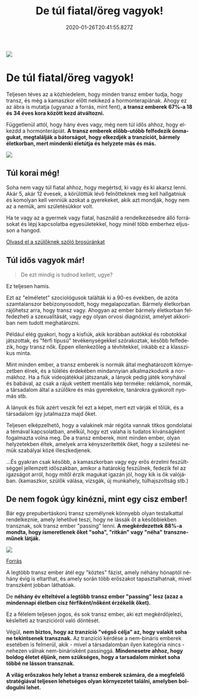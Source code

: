 ﻿---
date: "2020-01-26T20:41:55.827Z"
title: "De túl fiatal/öreg vagyok!"
lang: hu
---

<div class="header-image"><img src="assets/images/undraw_ideas.svg" /></div>

# De túl fiatal/öreg vagyok!

Teljesen téves az a közhiedelem, hogy minden transz ember tudja, hogy transz, és még a kamaszkor előtt nekikezd a hormonterapiának. Ahogy ez az ábra is mutatja (ugyanaz a forrás, mint fent), **a transz emberek 67%-a 18 és 34 éves kora között kezd átváltozni.**

Függetlenül attól, hogy hány éves vagy, még nem túl idős ahhoz, hogy elkezdd a hormonterápiát. **A transz emberek előbb-utóbb felfedezik önmagukat, megtalálják a bátorságot, hogy elkezdjék a tranzíciót, bármely életkorban, mert mindenki életútja és helyzete más és más.**

<div class="graph-image"><img src="assets/images/age-distribution.png" /></div>


## Túl korai még!

Soha nem vagy túl fiatal ahhoz, hogy megértsd, ki vagy és ki akarsz lenni. Akár 5, akár 12 évesek, a körülöttük lévő felnőtteknek meg kell hallgatniuk és komolyan kell venniük azokat a gyerekeket, akik azt mondják, hogy nem az a nemük, ami születésükkor volt.

Ha te vagy az a gyermek vagy fiatal, használd a rendelkezésedre álló forrásokat és lépj kapcsolatba egyesületekkel, hogy minél több emberhez eljusson a hangod.

[Olvasd el a szülőknek szóló brosúránkat](/#/entry?id=brosura-szuloknek)

## Túl idős vagyok már!

> De ezt mindig is tudnod kellett, ugye?

Ez teljesen hamis.

Ezt az "elméletet" szociológusok találták ki a 90-es években, de azóta szamtalanszor bebizonyosodott, hogy megalapozatlan. Bármely életkorban rájöhetsz arra, hogy transz vagy. Ahogyan az ember bármely életkorban felfedezheti a szexualitását, vagy egy olyan orvosi diagnózist, amelyet akkoriban nem tudott meghatározni.

Például elég gyakori, hogy a kisfiúk, akik korábban autókkal és robotokkal játszottak, és "férfi típusú" tevékenységekkel szórakoztak, később felfedezik, hogy transz nők. Éppen ellenkezőleg a tévhitekkel, inkább ez a klasszikus minta.

Mint minden ember, a transz emberek is normák által meghatározott környezetben élnek, és a túlélés érdekében mindannyian alkalmazkodunk a normákhoz. Ha a fiúk videojátékkal játszanak, a lányok pedig játék konyhával és babával, az csak a rájuk vetített mentális kép terméke: reklámok, normák, a társadalom által a szülőkre és más gyerekekre, tanárokra gyakorolt nyomás stb.

A lányok és fiúk azért veszik fel ezt a képet, mert ezt várják el tőlük, és a társadalom így jutalmazza majd őket.

Teljesen elképzelhető, hogy a valakinek már régóta vannak titkos gondolatai a témával kapcsolatban, anélkül, hogy ezt valaha is tudatos kívánságként fogalmazta volna meg. De a transz emberek, mint minden ember, olyan helyzetekben éltek, amelyek arra kényszerítették őket, hogy a születési nemük szabályai közé illeszkedjenek.

...És gyakran csak később, a kamaszkorban vagy egy erős érzelmi feszültséggel jellemzett időszakban, amikor a határokig feszülnek, fedezik fel az igazságot arról, hogy mitől érzik magukat igazán jól, hogy kik is ők valójában. (kamaszkor, szülők válása, vizsgák, új munkahely, túlhajszoltság stb.)

## De nem fogok úgy kinézni, mint egy cisz ember!

Bár egy prepubertáskorú transz személynek könnyebb olyan testalkattal rendelkeznie, amely lehetővé teszi, hogy ne lássák őt a későbbiekben transznak, sok transz ember "passing" lenni. **A megkérdezettek 88%-a mondta, hogy ismeretlenek őket "soha", "ritkán" vagy "néha" transzneműnek látják.**

<div class="graph-image"><img src="assets/images/passing.png" /></div>

[Forrás](https://transequality.org/sites/default/files/docs/usts/USTS-Full-Report-Dec17.pdf)

A legtöbb transz ember átél egy "köztes" fázist, amely néhány hónaptól néhány évig is eltarthat, és amely során több erőszakot tapasztalhatnak, mivel transzként jobban láthatóak.

De **néhány év elteltével a legtöbb transz ember "passing" lesz (azaz a mindennapi életben cisz férfiként/nőként érzékelik őket).**

Ez a félelem teljesen jogos, és sok transz ember, aki ezt megkérdőjelezi, késlelteti az tranzícióról való döntését.

Végül, **nem biztos, hogy az tranzíció "végső célja" az, hogy valakit soha ne tekintsenek transznak.** Az tranzíció kérdése a nem-bináris emberek esetében is felmerül, akik - mivel a társadalomban ilyen kategória nincs - nehezen válnak nem-binárisként passinggá. **Mindenesetre ahhoz, hogy boldog életet éljünk, nem szükséges, hogy a tarsadalom minket soha többé ne lásson transznak.**

**A világ erőszakos hely lehet a transz emberek számára, de a megfelelő stratégiával teljesen lehetséges olyan környezetet találni, amelyben boldogulni lehet.**